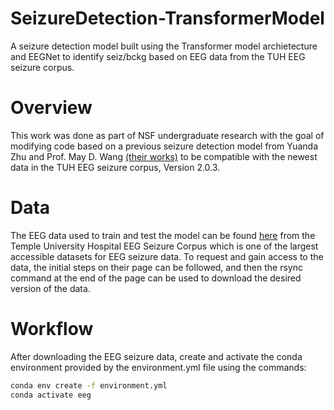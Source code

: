 # SeizureDetection-TransformerModel
A seizure detection model built using the Transformer model archietecture and EEGNet to identify seiz/bckg based on EEG data from the TUH EEG seizure corpus.

# Overview
This work was done as part of NSF undergraduate research with the goal of modifying code based on a previous seizure detection model from Yuanda Zhu and Prof. May D. Wang [(their works)](https://github.com/UnitedHolmes/seizure_detection_EEGs_transformer_BHI_2023) to be compatible with the newest data in the TUH EEG seizure corpus, Version 2.0.3.

# Data
The EEG data used to train and test the model can be found [here](https://isip.piconepress.com/projects/nedc/html/tuh_eeg/) from the Temple University Hospital EEG Seizure Corpus which is one of the largest accessible datasets for EEG seizure data. To request and gain access to the data, the initial steps on their page can be followed, and then the rsync command at the end of the page can be used to download the desired version of the data.

# Workflow
After downloading the EEG seizure data, create and activate the conda environment provided by the environment.yml file using the commands:

```bash
conda env create -f environment.yml
conda activate eeg
